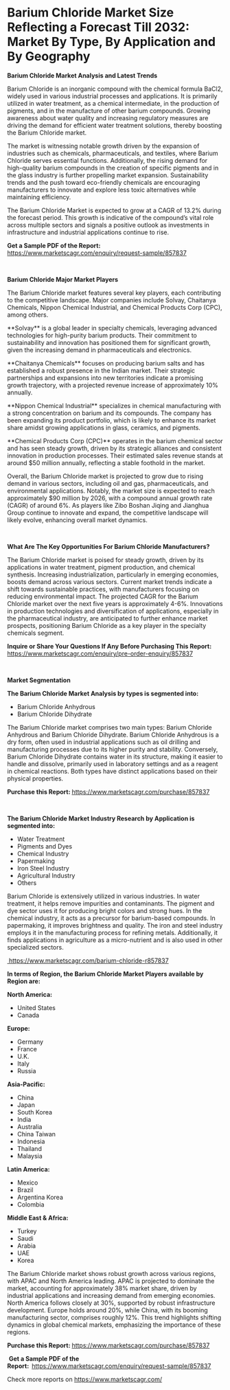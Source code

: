 <p><h1>Barium Chloride Market Size Reflecting a Forecast Till 2032: Market By Type, By Application and By Geography</h1></p><p><strong>Barium Chloride Market Analysis and Latest Trends</strong></p>
<p><p>Barium Chloride is an inorganic compound with the chemical formula BaCl2, widely used in various industrial processes and applications. It is primarily utilized in water treatment, as a chemical intermediate, in the production of pigments, and in the manufacture of other barium compounds. Growing awareness about water quality and increasing regulatory measures are driving the demand for efficient water treatment solutions, thereby boosting the Barium Chloride market.</p><p>The market is witnessing notable growth driven by the expansion of industries such as chemicals, pharmaceuticals, and textiles, where Barium Chloride serves essential functions. Additionally, the rising demand for high-quality barium compounds in the creation of specific pigments and in the glass industry is further propelling market expansion. Sustainability trends and the push toward eco-friendly chemicals are encouraging manufacturers to innovate and explore less toxic alternatives while maintaining efficiency.</p><p>The Barium Chloride Market is expected to grow at a CAGR of 13.2% during the forecast period. This growth is indicative of the compound’s vital role across multiple sectors and signals a positive outlook as investments in infrastructure and industrial applications continue to rise.</p></p>
<p><strong>Get a Sample PDF of the Report:&nbsp;</strong> <a href="https://www.marketscagr.com/enquiry/request-sample/857837?utm_campaign=2480&utm_medium=2&utm_source=Github&utm_content=ia&utm_term=31032025&utm_id=barium-chloride">https://www.marketscagr.com/enquiry/request-sample/857837</a></p>
<p>&nbsp;</p>
<p><strong>Barium Chloride Major Market Players</strong></p>
<p><p>The Barium Chloride market features several key players, each contributing to the competitive landscape. Major companies include Solvay, Chaitanya Chemicals, Nippon Chemical Industrial, and Chemical Products Corp (CPC), among others. </p><p>**Solvay** is a global leader in specialty chemicals, leveraging advanced technologies for high-purity barium products. Their commitment to sustainability and innovation has positioned them for significant growth, given the increasing demand in pharmaceuticals and electronics.</p><p>**Chaitanya Chemicals** focuses on producing barium salts and has established a robust presence in the Indian market. Their strategic partnerships and expansions into new territories indicate a promising growth trajectory, with a projected revenue increase of approximately 10% annually. </p><p>**Nippon Chemical Industrial** specializes in chemical manufacturing with a strong concentration on barium and its compounds. The company has been expanding its product portfolio, which is likely to enhance its market share amidst growing applications in glass, ceramics, and pigments.</p><p>**Chemical Products Corp (CPC)** operates in the barium chemical sector and has seen steady growth, driven by its strategic alliances and consistent innovation in production processes. Their estimated sales revenue stands at around $50 million annually, reflecting a stable foothold in the market.</p><p>Overall, the Barium Chloride market is projected to grow due to rising demand in various sectors, including oil and gas, pharmaceuticals, and environmental applications. Notably, the market size is expected to reach approximately $90 million by 2026, with a compound annual growth rate (CAGR) of around 6%. As players like Zibo Boshan Jiqing and Jianghua Group continue to innovate and expand, the competitive landscape will likely evolve, enhancing overall market dynamics.</p></p>
<p>&nbsp;</p>
<p><strong>What Are The Key Opportunities For Barium Chloride Manufacturers?</strong></p>
<p><p>The Barium Chloride market is poised for steady growth, driven by its applications in water treatment, pigment production, and chemical synthesis. Increasing industrialization, particularly in emerging economies, boosts demand across various sectors. Current market trends indicate a shift towards sustainable practices, with manufacturers focusing on reducing environmental impact. The projected CAGR for the Barium Chloride market over the next five years is approximately 4-6%. Innovations in production technologies and diversification of applications, especially in the pharmaceutical industry, are anticipated to further enhance market prospects, positioning Barium Chloride as a key player in the specialty chemicals segment.</p></p>
<p><strong>Inquire or Share Your Questions If Any Before Purchasing This Report:</strong> <a href="https://www.marketscagr.com/enquiry/pre-order-enquiry/857837?utm_campaign=2480&utm_medium=2&utm_source=Github&utm_content=ia&utm_term=31032025&utm_id=barium-chloride">https://www.marketscagr.com/enquiry/pre-order-enquiry/857837</a></p>
<p>&nbsp;</p>
<p><strong>Market Segmentation</strong></p>
<p><strong>The Barium Chloride Market Analysis by types is segmented into:</strong></p>
<p><ul><li>Barium Chloride Anhydrous</li><li>Barium Chloride Dihydrate</li></ul></p>
<p><p>The Barium Chloride market comprises two main types: Barium Chloride Anhydrous and Barium Chloride Dihydrate. Barium Chloride Anhydrous is a dry form, often used in industrial applications such as oil drilling and manufacturing processes due to its higher purity and stability. Conversely, Barium Chloride Dihydrate contains water in its structure, making it easier to handle and dissolve, primarily used in laboratory settings and as a reagent in chemical reactions. Both types have distinct applications based on their physical properties.</p></p>
<p><strong>Purchase this Report:&nbsp;</strong><a href="https://www.marketscagr.com/purchase/857837?utm_campaign=2480&utm_medium=2&utm_source=Github&utm_content=ia&utm_term=31032025&utm_id=barium-chloride">https://www.marketscagr.com/purchase/857837</a></p>
<p>&nbsp;</p>
<p><strong>The Barium Chloride Market Industry Research by Application is segmented into:</strong></p>
<p><ul><li>Water Treatment</li><li>Pigments and Dyes</li><li>Chemical Industry</li><li>Papermaking</li><li>Iron Steel Industry</li><li>Agricultural Industry</li><li>Others</li></ul></p>
<p><p>Barium Chloride is extensively utilized in various industries. In water treatment, it helps remove impurities and contaminants. The pigment and dye sector uses it for producing bright colors and strong hues. In the chemical industry, it acts as a precursor for barium-based compounds. In papermaking, it improves brightness and quality. The iron and steel industry employs it in the manufacturing process for refining metals. Additionally, it finds applications in agriculture as a micro-nutrient and is also used in other specialized sectors.</p></p>
<p><a href="https://www.marketscagr.com/barium-chloride-r857837?utm_campaign=2480&utm_medium=2&utm_source=Github&utm_content=ia&utm_term=31032025&utm_id=barium-chloride">&nbsp;https://www.marketscagr.com/barium-chloride-r857837</a></p>
<p><strong>In terms of Region, the Barium Chloride Market Players available by Region are:</strong></p>
<p>
    <p> <strong> North America: </strong>
        <ul>
            <li>United States</li>
            <li>Canada</li>
        </ul>
        </p> 
    <p> <strong> Europe: </strong>
        <ul>
            <li>Germany</li>
            <li>France</li>
            <li>U.K.</li>
            <li>Italy</li>
            <li>Russia</li>
        </ul>
        </p> 
    <p> <strong> Asia-Pacific: </strong>
        <ul>
            <li>China</li>
            <li>Japan</li>
            <li>South Korea</li>
            <li>India</li>
            <li>Australia</li>
            <li>China Taiwan</li>
            <li>Indonesia</li>
            <li>Thailand</li>
            <li>Malaysia</li>
        </ul>
        </p> 
    <p> <strong> Latin America: </strong>
        <ul>
            <li>Mexico</li>
            <li>Brazil</li>
            <li>Argentina Korea</li>
            <li>Colombia</li>
        </ul>
        </p> 
    <p> <strong> Middle East & Africa: </strong>
        <ul>
            <li>Turkey</li>
            <li>Saudi</li>
            <li>Arabia</li>
            <li>UAE</li>
            <li>Korea</li>
        </ul>
    </p>
    </p>
<p><p>The Barium Chloride market shows robust growth across various regions, with APAC and North America leading. APAC is projected to dominate the market, accounting for approximately 38% market share, driven by industrial applications and increasing demand from emerging economies. North America follows closely at 30%, supported by robust infrastructure development. Europe holds around 20%, while China, with its booming manufacturing sector, comprises roughly 12%. This trend highlights shifting dynamics in global chemical markets, emphasizing the importance of these regions.</p></p>
<p><strong>Purchase this Report: </strong><a href="https://www.marketscagr.com/purchase/857837?utm_campaign=2480&utm_medium=2&utm_source=Github&utm_content=ia&utm_term=31032025&utm_id=barium-chloride">https://www.marketscagr.com/purchase/857837</a></p>
<p>&nbsp;<strong>Get a Sample PDF of the Report:&nbsp;&nbsp;</strong><a href="https://www.marketscagr.com/enquiry/request-sample/857837?utm_campaign=2480&utm_medium=2&utm_source=Github&utm_content=ia&utm_term=31032025&utm_id=barium-chloride">https://www.marketscagr.com/enquiry/request-sample/857837</a></p>
<p><strong></strong></p>
<p>Check more reports on <a href="https://www.marketscagr.com/?utm_campaign=2480&utm_medium=2&utm_source=Github&utm_content=ia&utm_term=31032025&utm_id=barium-chloride">https://www.marketscagr.com/</a></p>
